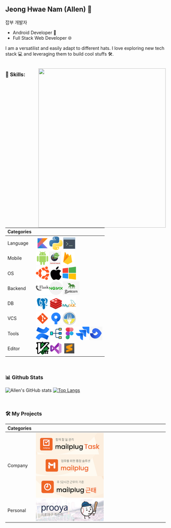 ## Jeong Hwae Nam (Allen) 👋

잡부 개발자
- Android Developer 📱
- Full Stack Web Developer 🌐

I am a versatilist and easily adapt to different hats. I love exploring new tech stack 💻 and leveraging them to build cool stuffs 🛠️. 
<br/>
<br/>

<img align="right" src="https://user-images.githubusercontent.com/57861321/227120018-428ab9a2-b632-4183-a695-29bc35467bbd.jpg" width=400 height=500>
 
### 🧐 Skills:

|Categories|&nbsp;|
|:---|:---|
|Language|<img align="left" src="https://github.com/volt772/volt772/blob/main/icons/kotlin.png" height="42px"/><img align="left" src="https://github.com/volt772/volt772/blob/main/icons/python.png" height="42px"/><img align="left" src="https://github.com/volt772/volt772/blob/main/icons/console.png" height="42px"/>|
|Mobile|<img align="left" src="https://github.com/volt772/volt772/blob/main/icons/android.png" height="42px"/><img align="left" src="https://github.com/volt772/volt772/blob/main/icons/jetpack.png" height="42px"/><img align="left" src="https://github.com/volt772/volt772/blob/main/icons/firebase.png" height="42px"/>|
|OS|<img align="left" src="https://github.com/volt772/volt772/blob/main/icons/ubuntu.png" height="42px"/><img align="left" src="https://github.com/volt772/volt772/blob/main/icons/mac.png" height="42px"/><img align="left" src="https://github.com/volt772/volt772/blob/main/icons/windows.png" height="42px"/>|
|Backend|<img align="left" src="https://github.com/volt772/volt772/blob/main/icons/flask.png" height="42px"/><img align="left" src="https://github.com/volt772/volt772/blob/main/icons/nginx.png" height="42px"/><img align="left" src="https://github.com/volt772/volt772/blob/main/icons/gunicorn.png" height="42px"/>|
|DB|<img align="left" src="https://github.com/volt772/volt772/blob/main/icons/psql.png" height="42px"/><img align="left" src="https://github.com/volt772/volt772/blob/main/icons/redis.png" height="42px"/><img align="left" src="https://github.com/volt772/volt772/blob/main/icons/mysql.png" height="42px"/>|
|VCS|<img align="left" src="https://github.com/volt772/volt772/blob/main/icons/git.png" height="42px"/><img align="left" src="https://github.com/volt772/volt772/blob/main/icons/sourcetree.png" height="42px"/><img align="left" src="https://github.com/volt772/volt772/blob/main/icons/fork.png" height="42px"/>|
|Tools|<img align="left" src="https://github.com/volt772/volt772/blob/main/icons/confluence.png" height="42px"/><img align="left" src="https://github.com/volt772/volt772/blob/main/icons/diagram.png" height="42px"/><img align="left" src="https://github.com/volt772/volt772/blob/main/icons/figma.png" height="42px"/><img align="left" src="https://github.com/volt772/volt772/blob/main/icons/jira.png" height="42px"/><img align="left" src="https://github.com/volt772/volt772/blob/main/icons/fisheye.png" height="42px"/>|
|Editor|<img align="left" src="https://github.com/volt772/volt772/blob/main/icons/vim.png" height="42px"/><img align="left" src="https://github.com/volt772/volt772/blob/main/icons/vscode.png" height="42px"/><img align="left" src="https://github.com/volt772/volt772/blob/main/icons/sublimetext.png" height="42px"/>|

<br>

### 📊 Github Stats
![Allen's GitHub stats](https://github-readme-stats.vercel.app/api?username=volt772&show_icons=true&bg_color=00000000)
[![Top Langs](https://github-readme-stats.vercel.app/api/top-langs/?username=volt772&layout=compact)](https://github.com/volt772/github-readme-stats)
</a>

<br>

### 🛠️ My Projects
|Categories|&nbsp;|
|:---|:---|
|Company|<a href="https://mixed-hole-f87.notion.site/TODO-List-965c1aa435a5482d8e82e57a82b4dd14" target="_blank"><img alt="task" src="https://github.com/volt772/volt772/blob/main/thumbnails/task.png" height="68" align="left"></a><a href="https://mixed-hole-f87.notion.site/f55eed7b531e424aa39e8fd530f2f5d5" target="_blank"><img alt="groupware" src="https://github.com/volt772/volt772/blob/main/thumbnails/groupware.png" height="68" align="left"></a><a href="https://mixed-hole-f87.notion.site/05712f9e84f34237bdeae3e7003e4a11" target="_blank"><img alt="worknote" src="https://github.com/volt772/volt772/blob/main/thumbnails/worknote.png" height="68" align="left"></a>|
|Personal|<a href="https://mixed-hole-f87.notion.site/66cc7c9e7dab44f1b10105842b2379f2" target="_blank"><img alt="prooya" src="https://github.com/volt772/volt772/blob/main/thumbnails/prooya.png" height="68" align="left"></a>|
